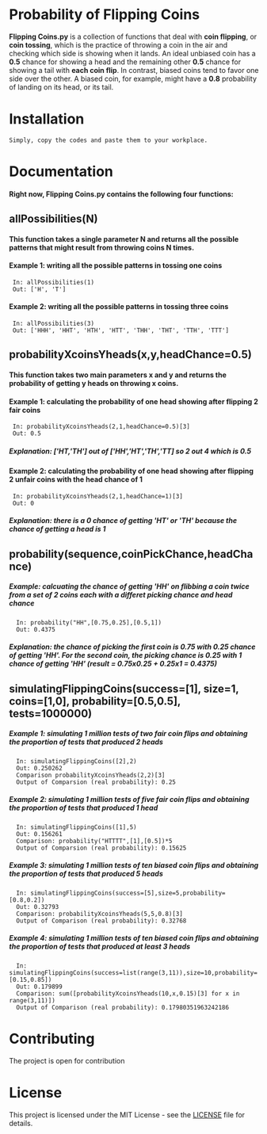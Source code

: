# Probability of Flipping Coins
**Flipping Coins.py** is a collection of functions that deal with **coin flipping**, or **coin tossing**, which is the practice of throwing a coin in the air and checking which side is showing when it lands. An ideal unbiased coin has a **0.5** chance for showing a head and the remaining other **0.5** chance for showing a tail with **each coin flip**. In contrast, biased coins tend to favor one side over the other. A biased coin, for example, might have a **0.8** probability of landing on its head, or its tail. 

# Installation  
    Simply, copy the codes and paste them to your workplace. 

# Documentation 
#### Right now, **Flipping Coins.py** contains the following four functions:

## allPossibilities(N)
#### This function takes a single parameter **N** and returns all the possible patterns that might result from throwing coins **N** times.

####  Example 1: writing all the possible patterns in tossing one coins
     In: allPossibilities(1)
     Out: ['H', 'T']
     
####  Example 2: writing all the possible patterns in tossing three coins
     In: allPossibilities(3)
     Out: ['HHH', 'HHT', 'HTH', 'HTT', 'THH', 'THT', 'TTH', 'TTT']
 
 
## probabilityXcoinsYheads(x,y,headChance=0.5)
#### This function takes two main parameters **x** and **y** and returns the probability of getting **y** heads on throwing **x** coins. 

####   Example 1: calculating the probability of one head showing after flipping 2 fair coins 
     In: probabilityXcoinsYheads(2,1,headChance=0.5)[3]
     Out: 0.5 

##### Explanation: ['HT,'TH'] out of ['HH','HT','TH','TT] so 2 out 4 which is 0.5
####   Example 2: calculating the probability of one head showing after flipping 2 unfair coins with the head chance of 1
     In: probabilityXcoinsYheads(2,1,headChance=1)[3]
     Out: 0
##### Explanation: there is a 0 chance of getting 'HT' or 'TH' because the chance of getting a head is 1
   
   
## probability(sequence,coinPickChance,headChance)
#####   Example: calcuating the chance of getting 'HH' on flibbing a coin twice from a set of 2 coins each with a differet picking chance and head chance
      In: probability("HH",[0.75,0.25],[0.5,1])
      Out: 0.4375
##### Explanation: the chance of picking the first coin is 0.75 with 0.25 chance of getting 'HH'. For the second coin, the picking chance is 0.25 with 1 chance of getting 'HH' (result = 0.75x0.25 + 0.25x1 = 0.4375)


## simulatingFlippingCoins(success=[1], size=1, coins=[1,0], probability=[0.5,0.5], tests=1000000)
##### Example 1: simulating 1 million tests of two fair coin flips and obtaining the proportion of tests that produced 2 heads
      In: simulatingFlippingCoins([2],2)
      Out: 0.250262
      Comparison probabilityXcoinsYheads(2,2)[3]
      Output of Comparsion (real probability): 0.25
##### Example 2: simulating 1 million tests of five fair coin flips and obtaining the proportion of tests that produced 1 head 
      In: simulatingFlippingCoins([1],5)
      Out: 0.156261
      Comparison: probability("HTTTT",[1],[0.5])*5
      Output of Comparsion (real probability): 0.15625
##### Example 3: simulating 1 million tests of ten biased coin flips and obtaining the proportion of tests that produced 5 heads 
      In: simulatingFlippingCoins(success=[5],size=5,probability=[0.8,0.2])
      Out: 0.32793
      Comparison: probabilityXcoinsYheads(5,5,0.8)[3]
      Output of Comparison (real probability): 0.32768
##### Example 4: simulating 1 million tests of ten biased coin flips and obtaining the proportion of tests that produced at least 3 heads 
      In: simulatingFlippingCoins(success=list(range(3,11)),size=10,probability=[0.15,0.85])
      Out: 0.179899
      Comparison: sum([probabilityXcoinsYheads(10,x,0.15)[3] for x in range(3,11)])
      Output of Comparison (real probability): 0.17980351963242186

# Contributing
The project is open for contribution

# License
This project is licensed under the MIT License - see the [LICENSE](LICENSE) file for details.
